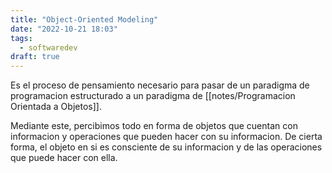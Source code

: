 ```yaml
---
title: "Object-Oriented Modeling"
date: "2022-10-21 18:03"
tags: 
  - softwaredev
draft: true
---
```

Es el proceso de pensamiento necesario para pasar de un paradigma de programacion estructurado a un paradigma de [[notes/Programacion Orientada a Objetos]].

Mediante este, percibimos todo en forma de objetos que cuentan con informacion y operaciones que pueden hacer con su informacion. De cierta forma, el objeto en si es consciente de su informacion y de las operaciones que puede hacer con ella.
